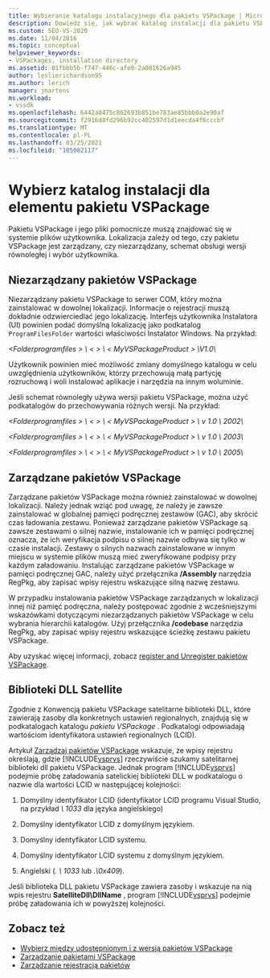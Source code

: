 ```yaml
---
title: Wybieranie katalogu instalacyjnego dla pakietu VSPackage | Microsoft Docs
description: Dowiedz się, jak wybrać katalog instalacji dla pakietu VSPackage i plików pomocniczych, używając takich czynników, jak, czy są zarządzane lub niezarządzane.
ms.custom: SEO-VS-2020
ms.date: 11/04/2016
ms.topic: conceptual
helpviewer_keywords:
- VSPackages, installation directory
ms.assetid: 01fbbb5b-f747-446c-afe0-2a081626a945
author: leslierichardson95
ms.author: lerich
manager: jmartens
ms.workload:
- vssdk
ms.openlocfilehash: 6442a8475c862693b851be783ae85bbb0a2e90af
ms.sourcegitcommit: f2916d8fd296b92cc402597d1d1eecda4f6cccbf
ms.translationtype: MT
ms.contentlocale: pl-PL
ms.lasthandoff: 03/25/2021
ms.locfileid: "105082117"
---
```

# <a name="choose-the-installation-directory-for-a-vspackage"></a>Wybierz katalog instalacji dla elementu pakietu VSPackage
Pakietu VSPackage i jego pliki pomocnicze muszą znajdować się w systemie plików użytkownika. Lokalizacja zależy od tego, czy pakietu VSPackage jest zarządzany, czy niezarządzany, schemat obsługi wersji równoległej i wybór użytkownika.

## <a name="unmanaged-vspackages"></a>Niezarządzany pakietów VSPackage
 Niezarządzany pakietu VSPackage to serwer COM, który można zainstalować w dowolnej lokalizacji. Informacje o rejestracji muszą dokładnie odzwierciedlać jego lokalizację. Interfejs użytkownika Instalatora (UI) powinien podać domyślną lokalizację jako podkatalog `ProgramFilesFolder` wartości właściwości Instalator Windows. Na przykład:

*&lt;Folderprogramfiles &gt; \\ &lt; &gt; \\ &lt; MyVSPackageProduct &gt; \V1.0\\*

 Użytkownik powinien mieć możliwość zmiany domyślnego katalogu w celu uwzględnienia użytkowników, którzy przechowują małą partycję rozruchową i woli instalować aplikacje i narzędzia na innym woluminie.

 Jeśli schemat równoległy używa wersji pakietu VSPackage, można użyć podkatalogów do przechowywania różnych wersji. Na przykład:

 *&lt;Folderprogramfiles &gt; \\ &lt; &gt; \\ &lt; MyVSPackageProduct &gt; \\ v 1.0 \\ 2002\\*

 *&lt;Folderprogramfiles &gt; \\ &lt; &gt; \\ &lt; MyVSPackageProduct &gt; \\ v 1.0 \\ 2003\\*

 *&lt;Folderprogramfiles &gt; \\ &lt; &gt; \\ &lt; MyVSPackageProduct &gt; \\ v 1.0 \\ 2005\\*

## <a name="managed-vspackages"></a>Zarządzane pakietów VSPackage
 Zarządzane pakietów VSPackage można również zainstalować w dowolnej lokalizacji. Należy jednak wziąć pod uwagę, że należy je zawsze zainstalować w globalnej pamięci podręcznej zestawów (GAC), aby skrócić czas ładowania zestawu. Ponieważ zarządzane pakietów VSPackage są zawsze zestawami o silnej nazwie, instalowanie ich w pamięci podręcznej oznacza, że ich weryfikacja podpisu o silnej nazwie odbywa się tylko w czasie instalacji. Zestawy o silnych nazwach zainstalowane w innym miejscu w systemie plików muszą mieć zweryfikowane podpisy przy każdym załadowaniu. Instalując zarządzane pakietów VSPackage w pamięci podręcznej GAC, należy użyć przełącznika **/Assembly** narzędzia RegPkg, aby zapisać wpisy rejestru wskazujące silną nazwę zestawu.

 W przypadku instalowania pakietów VSPackage zarządzanych w lokalizacji innej niż pamięć podręczna, należy postępować zgodnie z wcześniejszymi wskazówkami dotyczącymi niezarządzanych pakietów VSPackage w celu wybrania hierarchii katalogów. Użyj przełącznika **/codebase** narzędzia RegPkg, aby zapisać wpisy rejestru wskazujące ścieżkę zestawu pakietu VSPackage.

 Aby uzyskać więcej informacji, zobacz [register and Unregister pakietów VSPackage](../../extensibility/registering-and-unregistering-vspackages.md).

## <a name="satellite-dlls"></a>Biblioteki DLL Satellite
 Zgodnie z Konwencją pakietu VSPackage satelitarne biblioteki DLL, które zawierają zasoby dla konkretnych ustawień regionalnych, znajdują się w podkatalogach katalogu *pakietu VSPackage* . Podkatalogi odpowiadają wartościom identyfikatora ustawień regionalnych (LCID).

 Artykuł [Zarządzaj pakietów VSPackage](../../extensibility/managing-vspackages.md) wskazuje, że wpisy rejestru określają, gdzie [!INCLUDE[vsprvs](../../code-quality/includes/vsprvs_md.md)] rzeczywiście szukamy satelitarnej biblioteki dll pakietu VSPackage. Jednak program [!INCLUDE[vsprvs](../../code-quality/includes/vsprvs_md.md)] podejmie próbę załadowania satelickiej biblioteki DLL w podkatalogu o nazwie dla wartości LCID w następującej kolejności:

1. Domyślny identyfikator LCID (identyfikator LCID programu Visual Studio, na przykład *\ 1033* dla języka angielskiego)

2. Domyślny identyfikator LCID z domyślnym językiem.

3. Domyślny identyfikator LCID systemu.

4. Domyślny identyfikator LCID systemu z domyślnym językiem.

5. Angielski (*. \ 1033* lub *.\0x409*).

Jeśli biblioteka DLL pakietu VSPackage zawiera zasoby i wskazuje na nią wpis rejestru **SatelliteDll\DllName** , program [!INCLUDE[vsprvs](../../code-quality/includes/vsprvs_md.md)] podejmie próbę załadowania ich w powyższej kolejności.

## <a name="see-also"></a>Zobacz też
- [Wybierz między udostępnionym i z wersją pakietów VSPackage](../../extensibility/choosing-between-shared-and-versioned-vspackages.md)
- [Zarządzanie pakietami VSPackage](../../extensibility/managing-vspackages.md)
- [Zarządzanie rejestracją pakietów](/previous-versions/bb166783(v=vs.100))